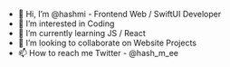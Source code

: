 - 👋 Hi, I’m @hashmi - Frontend Web / SwiftUI Developer
- 👀 I’m interested in Coding
- 🌱 I’m currently learning JS / React
- 💞️ I’m looking to collaborate on Website Projects
- 📫 How to reach me Twitter - @hash_m_ee

<!---
hashmi7917/hashmi7917 is a ✨ special ✨ repository because its `README.md` (this file) appears on your GitHub profile.
You can click the Preview link to take a look at your changes.
--->
